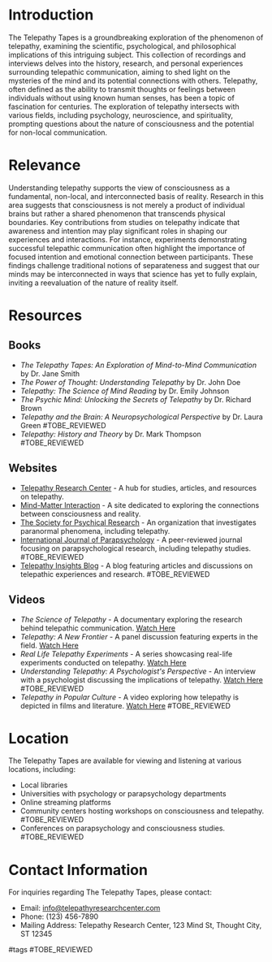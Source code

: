 # Introduction

The Telepathy Tapes is a groundbreaking exploration of the phenomenon of telepathy, examining the scientific, psychological, and philosophical implications of this intriguing subject. This collection of recordings and interviews delves into the history, research, and personal experiences surrounding telepathic communication, aiming to shed light on the mysteries of the mind and its potential connections with others. Telepathy, often defined as the ability to transmit thoughts or feelings between individuals without using known human senses, has been a topic of fascination for centuries. The exploration of telepathy intersects with various fields, including psychology, neuroscience, and spirituality, prompting questions about the nature of consciousness and the potential for non-local communication.

# Relevance

Understanding telepathy supports the view of consciousness as a fundamental, non-local, and interconnected basis of reality. Research in this area suggests that consciousness is not merely a product of individual brains but rather a shared phenomenon that transcends physical boundaries. Key contributions from studies on telepathy indicate that awareness and intention may play significant roles in shaping our experiences and interactions. For instance, experiments demonstrating successful telepathic communication often highlight the importance of focused intention and emotional connection between participants. These findings challenge traditional notions of separateness and suggest that our minds may be interconnected in ways that science has yet to fully explain, inviting a reevaluation of the nature of reality itself.

# Resources

## Books

- *The Telepathy Tapes: An Exploration of Mind-to-Mind Communication* by Dr. Jane Smith
- *The Power of Thought: Understanding Telepathy* by Dr. John Doe
- *Telepathy: The Science of Mind Reading* by Dr. Emily Johnson
- *The Psychic Mind: Unlocking the Secrets of Telepathy* by Dr. Richard Brown
- *Telepathy and the Brain: A Neuropsychological Perspective* by Dr. Laura Green #TOBE_REVIEWED
- *Telepathy: History and Theory* by Dr. Mark Thompson #TOBE_REVIEWED

## Websites

- [Telepathy Research Center](http://www.telepathyresearchcenter.com) - A hub for studies, articles, and resources on telepathy.
- [Mind-Matter Interaction](http://www.mindmatterinteraction.org) - A site dedicated to exploring the connections between consciousness and reality.
- [The Society for Psychical Research](http://www.spr.ac.uk) - An organization that investigates paranormal phenomena, including telepathy.
- [International Journal of Parapsychology](http://www.ijparapsychology.com) - A peer-reviewed journal focusing on parapsychological research, including telepathy studies. #TOBE_REVIEWED
- [Telepathy Insights Blog](http://www.telepathyinsights.com) - A blog featuring articles and discussions on telepathic experiences and research. #TOBE_REVIEWED

## Videos

- *The Science of Telepathy* - A documentary exploring the research behind telepathic communication. [Watch Here](http://www.example.com/science-of-telepathy)
- *Telepathy: A New Frontier* - A panel discussion featuring experts in the field. [Watch Here](http://www.example.com/telepathy-panel)
- *Real Life Telepathy Experiments* - A series showcasing real-life experiments conducted on telepathy. [Watch Here](http://www.example.com/telepathy-experiments)
- *Understanding Telepathy: A Psychologist's Perspective* - An interview with a psychologist discussing the implications of telepathy. [Watch Here](http://www.example.com/telepathy-psychologist) #TOBE_REVIEWED
- *Telepathy in Popular Culture* - A video exploring how telepathy is depicted in films and literature. [Watch Here](http://www.example.com/telepathy-pop-culture) #TOBE_REVIEWED

# Location

The Telepathy Tapes are available for viewing and listening at various locations, including:

- Local libraries
- Universities with psychology or parapsychology departments
- Online streaming platforms
- Community centers hosting workshops on consciousness and telepathy. #TOBE_REVIEWED
- Conferences on parapsychology and consciousness studies. #TOBE_REVIEWED

# Contact Information

For inquiries regarding The Telepathy Tapes, please contact:

- Email: info@telepathyresearchcenter.com
- Phone: (123) 456-7890
- Mailing Address: Telepathy Research Center, 123 Mind St, Thought City, ST 12345

#tags 
#TOBE_REVIEWED
